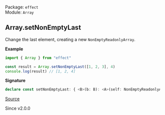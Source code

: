 Package: `effect`<br />
Module: `Array`<br />

## Array.setNonEmptyLast

Change the last element, creating a new `NonEmptyReadonlyArray`.

**Example**

```ts
import { Array } from "effect"

const result = Array.setNonEmptyLast([1, 2, 3], 4)
console.log(result) // [1, 2, 4]
```

**Signature**

```ts
declare const setNonEmptyLast: { <B>(b: B): <A>(self: NonEmptyReadonlyArray<A>) => NonEmptyArray<A | B>; <A, B>(self: NonEmptyReadonlyArray<A>, b: B): NonEmptyArray<A | B>; }
```

[Source](https://github.com/Effect-TS/effect/tree/main/packages/effect/src/Array.ts#L1640)

Since v2.0.0